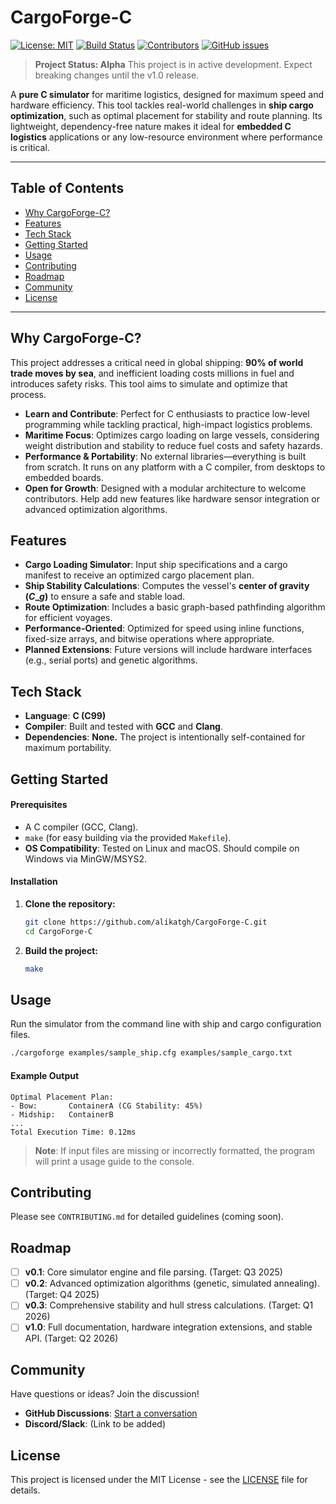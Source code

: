 # CargoForge-C

[![License: MIT](https://img.shields.io/badge/License-MIT-yellow.svg)](https://opensource.org/licenses/MIT)
[![Build Status](https://img.shields.io/github/actions/workflow/status/alikatgh/CargoForge-C/ci.yml)](https://github.com/alikatgh/CargoForge-C/actions)
[![Contributors](https://img.shields.io/github/contributors/alikatgh/CargoForge-C.svg)](https://github.com/alikatgh/CargoForge-C/graphs/contributors)
[![GitHub issues](https://img.shields.io/github/issues/alikatgh/CargoForge-C.svg)](https://github.com/alikatgh/CargoForge-C/issues)

> **Project Status: Alpha**
> This project is in active development. Expect breaking changes until the v1.0 release.

A **pure C simulator** for maritime logistics, designed for maximum speed and hardware efficiency. This tool tackles real-world challenges in **ship cargo optimization**, such as optimal placement for stability and route planning. Its lightweight, dependency-free nature makes it ideal for **embedded C logistics** applications or any low-resource environment where performance is critical.

-----

## Table of Contents

  - [Why CargoForge-C?](https://www.google.com/search?q=%23why-cargoforge-c)
  - [Features](https://www.google.com/search?q=%23features)
  - [Tech Stack](https://www.google.com/search?q=%23tech-stack)
  - [Getting Started](https://www.google.com/search?q=%23getting-started)
  - [Usage](https://www.google.com/search?q=%23usage)
  - [Contributing](https://www.google.com/search?q=%23contributing)
  - [Roadmap](https://www.google.com/search?q=%23roadmap)
  - [Community](https://www.google.com/search?q=%23community)
  - [License](https://www.google.com/search?q=%23license)

-----

## Why CargoForge-C?

This project addresses a critical need in global shipping: **90% of world trade moves by sea**, and inefficient loading costs millions in fuel and introduces safety risks. This tool aims to simulate and optimize that process.

  - **Learn and Contribute**: Perfect for C enthusiasts to practice low-level programming while tackling practical, high-impact logistics problems.
  - **Maritime Focus**: Optimizes cargo loading on large vessels, considering weight distribution and stability to reduce fuel costs and safety hazards.
  - **Performance & Portability**: No external libraries—everything is built from scratch. It runs on any platform with a C compiler, from desktops to embedded boards.
  - **Open for Growth**: Designed with a modular architecture to welcome contributors. Help add new features like hardware sensor integration or advanced optimization algorithms.

## Features

  - **Cargo Loading Simulator**: Input ship specifications and a cargo manifest to receive an optimized cargo placement plan.
  - **Ship Stability Calculations**: Computes the vessel's **center of gravity ($C\_g$)** to ensure a safe and stable load.
  - **Route Optimization**: Includes a basic graph-based pathfinding algorithm for efficient voyages.
  - **Performance-Oriented**: Optimized for speed using inline functions, fixed-size arrays, and bitwise operations where appropriate.
  - **Planned Extensions**: Future versions will include hardware interfaces (e.g., serial ports) and genetic algorithms.

## Tech Stack

  - **Language**: **C (C99)**
  - **Compiler**: Built and tested with **GCC** and **Clang**.
  - **Dependencies**: **None.** The project is intentionally self-contained for maximum portability.

## Getting Started

#### Prerequisites

  - A C compiler (GCC, Clang).
  - `make` (for easy building via the provided `Makefile`).
  - **OS Compatibility**: Tested on Linux and macOS. Should compile on Windows via MinGW/MSYS2.

#### Installation

1.  **Clone the repository:**

    ```bash
    git clone https://github.com/alikatgh/CargoForge-C.git
    cd CargoForge-C
    ```

2.  **Build the project:**

    ```bash
    make
    ```

## Usage

Run the simulator from the command line with ship and cargo configuration files.

```bash
./cargoforge examples/sample_ship.cfg examples/sample_cargo.txt
```

#### Example Output

```
Optimal Placement Plan:
- Bow:       ContainerA (CG Stability: 45%)
- Midship:   ContainerB
...
Total Execution Time: 0.12ms
```

> **Note**: If input files are missing or incorrectly formatted, the program will print a usage guide to the console.

## Contributing

Please see `CONTRIBUTING.md` for detailed guidelines (coming soon).

## Roadmap

  - [ ] **v0.1**: Core simulator engine and file parsing. (Target: Q3 2025)
  - [ ] **v0.2**: Advanced optimization algorithms (genetic, simulated annealing). (Target: Q4 2025)
  - [ ] **v0.3**: Comprehensive stability and hull stress calculations. (Target: Q1 2026)
  - [ ] **v1.0**: Full documentation, hardware integration extensions, and stable API. (Target: Q2 2026)

## Community

Have questions or ideas? Join the discussion\!

  - **GitHub Discussions**: [Start a conversation](https://www.google.com/search?q=https://github.com/alikatgh/CargoForge-C/discussions)
  - **Discord/Slack**: (Link to be added)

## License

This project is licensed under the MIT License - see the [LICENSE](https://www.google.com/search?q=LICENSE) file for details.